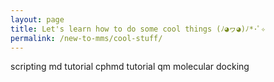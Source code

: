 ```yaml
---
layout: page
title: Let's learn how to do some cool things (ﾉ◕ヮ◕)ﾉ*･ﾟ✧
permalink: /new-to-mms/cool-stuff/
---
```

scripting
md tutorial
cphmd tutorial
qm
molecular docking
